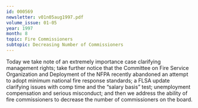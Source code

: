 ```yaml
---
id: 000569
newsletter: v01n05aug1997.pdf
volume_issue: 01-05
year: 1997
month: 8
topic: Fire Commissioners
subtopic: Decreasing Number of Commissioners
---
```


Today we take note of an extremely importance case clarifying management rights; take further notice that the  Committee on Fire Service Organization and Deployment of the NFPA recently abandoned an attempt to adopt minimum national fire response standards; a FLSA update clarifying issues with comp time and the “salary basis” test; unemployment compensation and serious misconduct; and then we address the ability of fire commissioners to decrease the number of commissioners on the board.